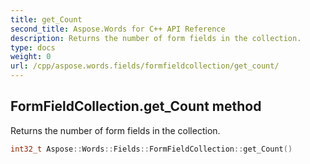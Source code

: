 ```yaml
---
title: get_Count
second_title: Aspose.Words for C++ API Reference
description: Returns the number of form fields in the collection. 
type: docs
weight: 0
url: /cpp/aspose.words.fields/formfieldcollection/get_count/
---
```

## FormFieldCollection.get_Count method


Returns the number of form fields in the collection.

```cpp
int32_t Aspose::Words::Fields::FormFieldCollection::get_Count()
```


